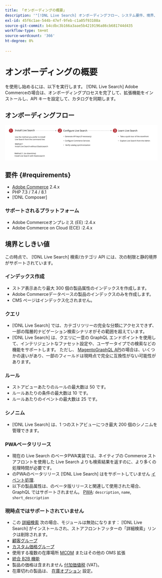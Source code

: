 ```yaml
---
title: 「オンボーディングの概要」
description: '"[!DNL Live Search] オンボーディングフロー、システム要件、境界、制限事項»'
exl-id: 45f6c1ae-544b-47ef-9feb-c1a05f93108a
source-git-commit: b4cdbc3b166a3aae5b4219196a86cb681744d435
workflow-type: tm+mt
source-wordcount: '366'
ht-degree: 0%

---
```


# オンボーディングの概要

を使用し始めるには、以下を実行します。 [!DNL Live Search] Adobe Commerceの場合は、オンボーディングプロセスを完了して、拡張機能をインストールし、API キーを設定して、カタログを同期します。

## オンボーディングフロー

![[!DNL Live Search] オンボーディング図](assets/onboarding-flow.svg)

## 要件 {#requirements}

* [Adobe Commerce](https://magento.com/products/magento-commerce) 2.4.x
* PHP 7.3 / 7.4 / 8.1
* [!DNL Composer]

### サポートされるプラットフォーム

* Adobe Commerceオンプレミス (EE) :2.4.x
* Adobe Commerce on Cloud (ECE) :2.4.x

## 境界としきい値

この時点で、 [!DNL Live Search] 検索/カテゴリ API には、次の制限と静的境界がサポートされています。

### インデックス作成

* ストア表示あたり最大 300 個の製品属性のインデックスを作成します。
* Adobe Commerceデータベースの製品のインデックスのみを作成します。
* CMS ページはインデックス化されません。

### クエリ

* [!DNL Live Search] では、カテゴリツリーの完全な分類にアクセスできず、一部の階層的ナビゲーション検索シナリオがその範囲を超えています。
* [!DNL Live Search] は、クエリに一意の GraphQL エンドポイントを使用して、インテリジェントなファセット設定や、ユーザータイプでの検索などの機能をサポートします。 ただし、 [MagentoGraphQL API](https://devdocs.magento.com/guides/v2.4/graphql)の場合は、いくつかの違いがあり、一部のフィールドは現時点で完全に互換性がない可能性があります。

### ルール

* ストアビューあたりのルールの最大数は 50 です。
* ルールあたりの条件の最大数は 10 です。
* ルールあたりのイベントの最大数は 25 です。

### シノニム

* [!DNL Live Search] は、1 つのストアビューにつき最大 200 個のシノニムを管理できます。

### PWAベータリリース

* 現在の Live Search のベータPWA実装では、ネイティブの Commerce ストアフロントを使用した Live Search よりも検索結果を返すのに、より多くの処理時間が必要です。
* のPWAのベータリリース [!DNL Live Search] はをサポートしていません [イベント処理](https://devdocs.magento.com/shared-services/storefront-events-sdk.html).
* 以下の製品属性は、のベータ版リリースと関連して使用された場合、GraphQL ではサポートされません。 [PWA](https://developer.adobe.com/commerce/pwa-studio/): `description`, `name`, `short_description`

### 現時点ではサポートされていません

* この [詳細検索](https://docs.magento.com/user-guide/catalog/search-advanced.html) 次の場合、モジュールは無効になります： [!DNL Live Search] がインストールされ、ストアフロントフッターの「詳細検索」リンクは削除されます。
* [顧客グループ](https://docs.magento.com/user-guide/customers/customer-groups.html)
* [カスタム価格グループ](https://docs.magento.com/user-guide/catalog/product-price-group.html)
* 使用する複数の在庫場所 [MCOM](https://docs.magento.com/user-guide/mcom.html) またはその他の OMS 拡張
* [統合 B2B 機能](https://business.adobe.com/products/magento/b2b-ecommerce.html)
* 製品の価格は含まれません [付加価値税](https://docs.magento.com/user-guide/tax/vat.html) (VAT)。
* 在庫切れの製品は、 [在庫オプション](https://docs.magento.com/user-guide/catalog/inventory-options-global.html) 設定。
